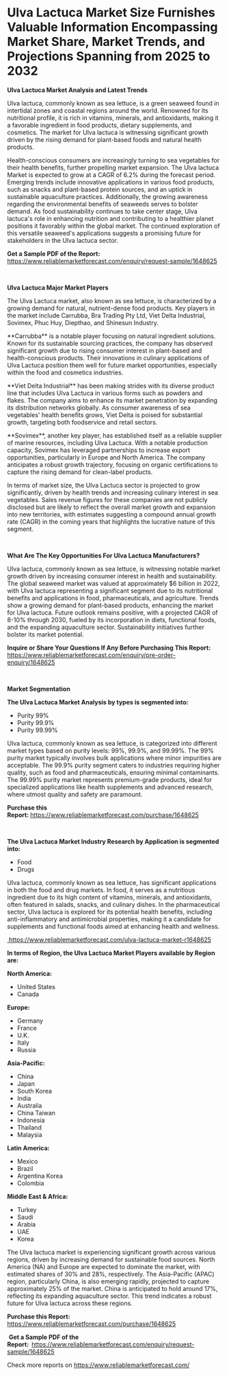 <p><h1>Ulva Lactuca Market Size Furnishes Valuable Information Encompassing Market Share, Market Trends, and Projections Spanning from 2025 to 2032</h1></p><p><strong>Ulva Lactuca Market Analysis and Latest Trends</strong></p>
<p><p>Ulva lactuca, commonly known as sea lettuce, is a green seaweed found in intertidal zones and coastal regions around the world. Renowned for its nutritional profile, it is rich in vitamins, minerals, and antioxidants, making it a favorable ingredient in food products, dietary supplements, and cosmetics. The market for Ulva lactuca is witnessing significant growth driven by the rising demand for plant-based foods and natural health products. </p><p>Health-conscious consumers are increasingly turning to sea vegetables for their health benefits, further propelling market expansion. The Ulva lactuca Market is expected to grow at a CAGR of 6.2% during the forecast period. Emerging trends include innovative applications in various food products, such as snacks and plant-based protein sources, and an uptick in sustainable aquaculture practices. Additionally, the growing awareness regarding the environmental benefits of seaweeds serves to bolster demand. As food sustainability continues to take center stage, Ulva lactuca's role in enhancing nutrition and contributing to a healthier planet positions it favorably within the global market. The continued exploration of this versatile seaweed's applications suggests a promising future for stakeholders in the Ulva lactuca sector.</p></p>
<p><strong>Get a Sample PDF of the Report:&nbsp;</strong> <a href="https://www.reliablemarketforecast.com/enquiry/request-sample/1648625?utm_campaign=2949&utm_medium=2&utm_source=Github&utm_content=ia&utm_term=01042025&utm_id=ulva-lactuca">https://www.reliablemarketforecast.com/enquiry/request-sample/1648625</a></p>
<p>&nbsp;</p>
<p><strong>Ulva Lactuca Major Market Players</strong></p>
<p><p>The Ulva Lactuca market, also known as sea lettuce, is characterized by a growing demand for natural, nutrient-dense food products. Key players in the market include Carrubba, Bra Trading Pty Ltd, Viet Delta Industrial, Sovimex, Phuc Huy, Diepthao, and Shinesun Industry.</p><p>**Carrubba** is a notable player focusing on natural ingredient solutions. Known for its sustainable sourcing practices, the company has observed significant growth due to rising consumer interest in plant-based and health-conscious products. Their innovations in culinary applications of Ulva Lactuca position them well for future market opportunities, especially within the food and cosmetics industries.</p><p>**Viet Delta Industrial** has been making strides with its diverse product line that includes Ulva Lactuca in various forms such as powders and flakes. The company aims to enhance its market penetration by expanding its distribution networks globally. As consumer awareness of sea vegetables' health benefits grows, Viet Delta is poised for substantial growth, targeting both foodservice and retail sectors.</p><p>**Sovimex**, another key player, has established itself as a reliable supplier of marine resources, including Ulva Lactuca. With a notable production capacity, Sovimex has leveraged partnerships to increase export opportunities, particularly in Europe and North America. The company anticipates a robust growth trajectory, focusing on organic certifications to capture the rising demand for clean-label products.</p><p>In terms of market size, the Ulva Lactuca sector is projected to grow significantly, driven by health trends and increasing culinary interest in sea vegetables. Sales revenue figures for these companies are not publicly disclosed but are likely to reflect the overall market growth and expansion into new territories, with estimates suggesting a compound annual growth rate (CAGR) in the coming years that highlights the lucrative nature of this segment.</p></p>
<p>&nbsp;</p>
<p><strong>What Are The Key Opportunities For Ulva Lactuca Manufacturers?</strong></p>
<p><p>Ulva lactuca, commonly known as sea lettuce, is witnessing notable market growth driven by increasing consumer interest in health and sustainability. The global seaweed market was valued at approximately $6 billion in 2022, with Ulva lactuca representing a significant segment due to its nutritional benefits and applications in food, pharmaceuticals, and agriculture. Trends show a growing demand for plant-based products, enhancing the market for Ulva lactuca. Future outlook remains positive, with a projected CAGR of 8-10% through 2030, fueled by its incorporation in diets, functional foods, and the expanding aquaculture sector. Sustainability initiatives further bolster its market potential.</p></p>
<p><strong>Inquire or Share Your Questions If Any Before Purchasing This Report:</strong> <a href="https://www.reliablemarketforecast.com/enquiry/pre-order-enquiry/1648625?utm_campaign=2949&utm_medium=2&utm_source=Github&utm_content=ia&utm_term=01042025&utm_id=ulva-lactuca">https://www.reliablemarketforecast.com/enquiry/pre-order-enquiry/1648625</a></p>
<p>&nbsp;</p>
<p><strong>Market Segmentation</strong></p>
<p><strong>The Ulva Lactuca Market Analysis by types is segmented into:</strong></p>
<p><ul><li>Purity 99%</li><li>Purity 99.9%</li><li>Purity 99.99%</li></ul></p>
<p><p>Ulva lactuca, commonly known as sea lettuce, is categorized into different market types based on purity levels: 99%, 99.9%, and 99.99%. The 99% purity market typically involves bulk applications where minor impurities are acceptable. The 99.9% purity segment caters to industries requiring higher quality, such as food and pharmaceuticals, ensuring minimal contaminants. The 99.99% purity market represents premium-grade products, ideal for specialized applications like health supplements and advanced research, where utmost quality and safety are paramount.</p></p>
<p><strong>Purchase this Report:&nbsp;</strong><a href="https://www.reliablemarketforecast.com/purchase/1648625?utm_campaign=2949&utm_medium=2&utm_source=Github&utm_content=ia&utm_term=01042025&utm_id=ulva-lactuca">https://www.reliablemarketforecast.com/purchase/1648625</a></p>
<p>&nbsp;</p>
<p><strong>The Ulva Lactuca Market Industry Research by Application is segmented into:</strong></p>
<p><ul><li>Food</li><li>Drugs</li></ul></p>
<p><p>Ulva lactuca, commonly known as sea lettuce, has significant applications in both the food and drug markets. In food, it serves as a nutritious ingredient due to its high content of vitamins, minerals, and antioxidants, often featured in salads, snacks, and culinary dishes. In the pharmaceutical sector, Ulva lactuca is explored for its potential health benefits, including anti-inflammatory and antimicrobial properties, making it a candidate for supplements and functional foods aimed at enhancing health and wellness.</p></p>
<p><a href="https://www.reliablemarketforecast.com/ulva-lactuca-market-r1648625?utm_campaign=2949&utm_medium=2&utm_source=Github&utm_content=ia&utm_term=01042025&utm_id=ulva-lactuca">&nbsp;https://www.reliablemarketforecast.com/ulva-lactuca-market-r1648625</a></p>
<p><strong>In terms of Region, the Ulva Lactuca Market Players available by Region are:</strong></p>
<p>
    <p> <strong> North America: </strong>
        <ul>
            <li>United States</li>
            <li>Canada</li>
        </ul>
        </p> 
    <p> <strong> Europe: </strong>
        <ul>
            <li>Germany</li>
            <li>France</li>
            <li>U.K.</li>
            <li>Italy</li>
            <li>Russia</li>
        </ul>
        </p> 
    <p> <strong> Asia-Pacific: </strong>
        <ul>
            <li>China</li>
            <li>Japan</li>
            <li>South Korea</li>
            <li>India</li>
            <li>Australia</li>
            <li>China Taiwan</li>
            <li>Indonesia</li>
            <li>Thailand</li>
            <li>Malaysia</li>
        </ul>
        </p> 
    <p> <strong> Latin America: </strong>
        <ul>
            <li>Mexico</li>
            <li>Brazil</li>
            <li>Argentina Korea</li>
            <li>Colombia</li>
        </ul>
        </p> 
    <p> <strong> Middle East & Africa: </strong>
        <ul>
            <li>Turkey</li>
            <li>Saudi</li>
            <li>Arabia</li>
            <li>UAE</li>
            <li>Korea</li>
        </ul>
    </p>
    </p>
<p><p>The Ulva lactuca market is experiencing significant growth across various regions, driven by increasing demand for sustainable food sources. North America (NA) and Europe are expected to dominate the market, with estimated shares of 30% and 28%, respectively. The Asia-Pacific (APAC) region, particularly China, is also emerging rapidly, projected to capture approximately 25% of the market. China is anticipated to hold around 17%, reflecting its expanding aquaculture sector. This trend indicates a robust future for Ulva lactuca across these regions.</p></p>
<p><strong>Purchase this Report: </strong><a href="https://www.reliablemarketforecast.com/purchase/1648625?utm_campaign=2949&utm_medium=2&utm_source=Github&utm_content=ia&utm_term=01042025&utm_id=ulva-lactuca">https://www.reliablemarketforecast.com/purchase/1648625</a></p>
<p>&nbsp;<strong>Get a Sample PDF of the Report:&nbsp;&nbsp;</strong><a href="https://www.reliablemarketforecast.com/enquiry/request-sample/1648625?utm_campaign=2949&utm_medium=2&utm_source=Github&utm_content=ia&utm_term=01042025&utm_id=ulva-lactuca">https://www.reliablemarketforecast.com/enquiry/request-sample/1648625</a></p>
<p><strong></strong></p>
<p>Check more reports on <a href="https://www.reliablemarketforecast.com/?utm_campaign=2949&utm_medium=2&utm_source=Github&utm_content=ia&utm_term=01042025&utm_id=ulva-lactuca">https://www.reliablemarketforecast.com/</a></p>